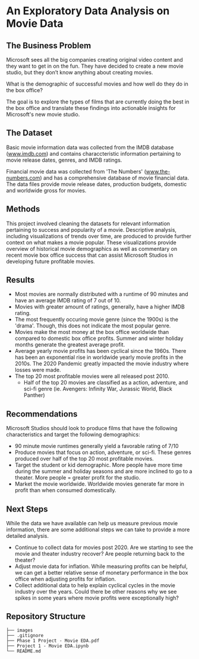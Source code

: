 # An Exploratory Data Analysis on Movie Data

## The Business Problem

Microsoft sees all the big companies creating original video content and they want to get in on the fun. They have decided to create a new movie studio, but they don’t know anything about creating movies. 

What is the demographic of successful movies and how well do they do in the box office? 

The goal is to explore the types of films that are currently doing the best in the box office and translate these findings into actionable insights for Microsoft's new movie studio. 

## The Dataset

Basic movie information data was collected from the IMDB database (www.imdb.com) and contains characcteristic information pertaining to movie release dates, genres, and IMDB ratings. 

Financial movie data was collected from 'The Numbers' (www.the-numbers.com) and has a comprehensive database of movie financial data. The data files provide movie release dates, production budgets, domestic and worldwide gross for movies. 

## Methods

This project involved cleaning the datasets for relevant information pertaining to success and popularity of a movie. Descriptive analysis, including visualizations of trends over time, are produced to provide further context on what makes a movie popular. These visualizations provide overview of historical movie demographics as well as commentary on recent movie box office success that can assist Microsoft Studios in developing future profitable movies. 

## Results

- Most movies are normally distributed with a runtime of 90 minutes and have an average IMDB rating of 7 out of 10. 
- Movies with greater amount of ratings, generally, have a higher IMDB rating. 
- The most frequently occuring movie genre (since the 1900s) is the 'drama'. Though, this does not indicate the most popular genre. 
- Movies make the most money at the box office worldwide than compared to domestic box office profits. Summer and winter holiday months generate the greatest average profit. 
- Average yearly movie profits has been cyclical since the 1960s. There has been an exponential rise in worldwide yearly movie profits in the 2010s. The 2020 Pandemic greatly impacted the movie industry where losses were made. 
- The top 20 most profitable movies were all released post 2010. 
  - Half of the top 20 movies are classified as a action, adventure, and sci-fi genre (ie. Avengers: Infinity War, Jurassic World, Black Panther)

## Recommendations
Microsoft Studios should look to produce films that have the following characteristics and target the following demographics:

- 90 minute movie runtimes generally yield a favorable rating of 7/10
- Produce movies that focus on action, adventure, or sci-fi. These genres produced over half of the top 20 most profitable movies. 
- Target the student or kid demographic. More people have more time during the summer and holiday seasons and are more inclined to go to a theater. More people = greater profit for the studio. 
- Market the movie worldwide. Worldwide movies generate far more in profit than when consumed domestically. 

## Next Steps
While the data we have available can help us measure previous movie information, there are some additional steps we can take to provide a more detailed analysis. 

- Continue to collect data for movies post 2020. Are we starting to see the movie and theater industry recover? Are people returning back to the theater?
- Adjust movie data for inflation. While measuring profits can be helpful, we can get a better relative sense of monetary performance in the box office when adjusting profits for inflation. 
- Collect additional data to help explain cyclical cycles in the movie industry over the years. Could there be other reasons why we see spikes in some years where movie profits were exceptionally high? 

## Repository Structure

```
├── images
├── .gitignore
├── Phase 1 Project - Movie EDA.pdf
├── Project 1 - Movie EDA.ipynb
└── README.md
```
